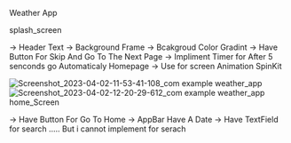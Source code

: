 
Weather App

   splash_screen

-> Header Text
-> Background Frame
-> Bcakgroud Color Gradint
-> Have Button For Skip And Go To The Next Page
-> Impliment Timer for After 5 senconds go Automaticaly Homepage
-> Use for screen Animation SpinKit 




![Screenshot_2023-04-02-11-53-41-108_com example weather_app](https://user-images.githubusercontent.com/111327972/229337880-35e021d1-335f-49a1-80d3-ebae699702a3.jpg)
![Screenshot_2023-04-02-12-20-29-612_com example weather_app](https://user-images.githubusercontent.com/111327972/229337882-63e9be37-66f5-4e40-ab17-215244493a13.jpg)
  home_Screen

-> Have Button For Go To Home 
-> AppBar Have A Date
-> Have TextField for search  ..... But i cannot implement for serach
